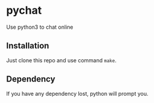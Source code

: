 # pychat
Use python3 to chat online
## Installation
Just clone this repo and use command `make`.
## Dependency
If you have any dependency lost, python will prompt you.
